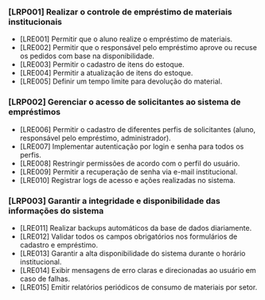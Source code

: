 ### [LRP001] Realizar o controle de empréstimo de materiais institucionais
- [LRE001] Permitir que o aluno realize o empréstimo de materiais.
- [LRE002] Permitir que o responsável pelo empréstimo aprove ou recuse os pedidos com base na disponibilidade.
- [LRE003] Permitir o cadastro de itens do estoque.
- [LRE004] Permitir a atualização de itens do estoque.
- [LRE005] Definir um tempo limite para devolução do material.

### [LRP002] Gerenciar o acesso de solicitantes ao sistema de empréstimos
- [LRE006] Permitir o cadastro de diferentes perfis de solicitantes (aluno, responsável pelo empréstimo, administrador).
- [LRE007] Implementar autenticação por login e senha para todos os perfis.
- [LRE008] Restringir permissões de acordo com o perfil do usuário.
- [LRE009] Permitir a recuperação de senha via e-mail institucional.
- [LRE010] Registrar logs de acesso e ações realizadas no sistema.

### [LRP003] Garantir a integridade e disponibilidade das informações do sistema
- [LRE011] Realizar backups automáticos da base de dados diariamente.
- [LRE012] Validar todos os campos obrigatórios nos formulários de cadastro e empréstimo.
- [LRE013] Garantir a alta disponibilidade do sistema durante o horário institucional.
- [LRE014] Exibir mensagens de erro claras e direcionadas ao usuário em caso de falhas.
- [LRE015] Emitir relatórios periódicos de consumo de materiais por setor.
